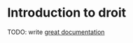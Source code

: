 # Introduction to droit

TODO: write [great documentation](http://jacobian.org/writing/what-to-write/)
